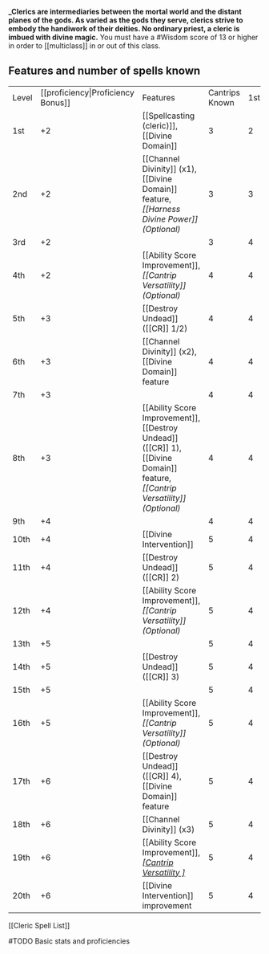 **_Clerics are intermediaries between the mortal world and the distant planes of the gods. As varied as the gods they serve, clerics strive to embody the handiwork of their deities. No ordinary priest, a cleric is imbued with divine magic.**
You must have a #Wisdom score of 13 or higher in order to [[multiclass]] in or out of this class.

## Features and number of spells known

|       |                                    |                                                                                                                               |                |     |     |     |     |     |     |     |     |     |
| ----- | ---------------------------------- | ----------------------------------------------------------------------------------------------------------------------------- | -------------- | --- | --- | --- | --- | --- | --- | --- | --- | --- |
| Level | [[proficiency\|Proficiency Bonus]] | Features                                                                                                                      | Cantrips Known | 1st | 2nd | 3rd | 4th | 5th | 6th | 7th | 8th | 9th |
| 1st   | +2                                 | [[Spellcasting (cleric)]], [[Divine Domain]]                                                                                  | 3              | 2   | -   | -   | -   | -   | -   | -   | -   | -   |
| 2nd   | +2                                 | [[Channel Divinity]] (x1), [[Divine Domain]] feature, _[[Harness Divine Power]] (Optional)_                                   | 3              | 3   | -   | -   | -   | -   | -   | -   | -   | -   |
| 3rd   | +2                                 |                                                                                                                               | 3              | 4   | 2   | -   | -   | -   | -   | -   | -   | -   |
| 4th   | +2                                 | [[Ability Score Improvement]], _[[Cantrip Versatility]] (Optional)_                                                           | 4              | 4   | 3   | -   | -   | -   | -   | -   | -   | -   |
| 5th   | +3                                 | [[Destroy Undead]] ([[CR]] 1/2)                                                                                               | 4              | 4   | 3   | 2   | -   | -   | -   | -   | -   | -   |
| 6th   | +3                                 | [[Channel Divinity]] (x2), [[Divine Domain]] feature                                                                          | 4              | 4   | 3   | 3   | -   | -   | -   | -   | -   | -   |
| 7th   | +3                                 |                                                                                                                               | 4              | 4   | 3   | 3   | 1   | -   | -   | -   | -   | -   |
| 8th   | +3                                 | [[Ability Score Improvement]], [[Destroy Undead]] ([[CR]] 1), [[Divine Domain]] feature, _[[Cantrip Versatility]] (Optional)_ | 4              | 4   | 3   | 3   | 2   | -   | -   | -   | -   | -   |
| 9th   | +4                                 |                                                                                                                               | 4              | 4   | 3   | 3   | 3   | 1   | -   | -   | -   | -   |
| 10th  | +4                                 | [[Divine Intervention]]                                                                                                       | 5              | 4   | 3   | 3   | 3   | 2   | -   | -   | -   | -   |
| 11th  | +4                                 | [[Destroy Undead]] ([[CR]] 2)                                                                                                 | 5              | 4   | 3   | 3   | 3   | 2   | 1   | -   | -   | -   |
| 12th  | +4                                 | [[Ability Score Improvement]], _[[Cantrip Versatility]] (Optional)_                                                           | 5              | 4   | 3   | 3   | 3   | 2   | 1   | -   | -   | -   |
| 13th  | +5                                 |                                                                                                                               | 5              | 4   | 3   | 3   | 3   | 2   | 1   | 1   | -   | -   |
| 14th  | +5                                 | [[Destroy Undead]] ([[CR]] 3)                                                                                                 | 5              | 4   | 3   | 3   | 3   | 2   | 1   | 1   | -   | -   |
| 15th  | +5                                 |                                                                                                                               | 5              | 4   | 3   | 3   | 3   | 2   | 1   | 1   | 1   | -   |
| 16th  | +5                                 | [[Ability Score Improvement]], _[[Cantrip Versatility]] (Optional)_                                                           | 5              | 4   | 3   | 3   | 3   | 2   | 1   | 1   | 1   | -   |
| 17th  | +6                                 | [[Destroy Undead]] ([[CR]] 4), [[Divine Domain]] feature                                                                      | 5              | 4   | 3   | 3   | 3   | 2   | 1   | 1   | 1   | 1   |
| 18th  | +6                                 | [[Channel Divinity]] (x3)                                                                                                     | 5              | 4   | 3   | 3   | 3   | 3   | 1   | 1   | 1   | 1   |
| 19th  | +6                                 | [[Ability Score Improvement]], _[[Cantrip Versatility ]](Optional)_                                                           | 5              | 4   | 3   | 3   | 3   | 3   | 2   | 1   | 1   | 1   |
| 20th  | +6                                 | [[Divine Intervention]] improvement                                                                                           | 5              | 4   | 3   | 3   | 3   | 3   | 2   | 2   | 1   | 1   |


[[Cleric Spell List]]

#TODO Basic stats and proficiencies
